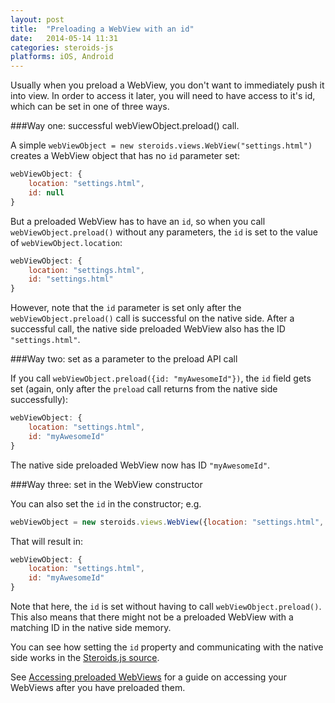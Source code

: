 ```yaml
---
layout: post
title:  "Preloading a WebView with an id"
date:   2014-05-14 11:31
categories: steroids-js
platforms: iOS, Android
---
```


Usually when you preload a WebView, you don't want to immediately push it into view. In order to access it later, you will need to have access to it's id, which can be set in one of three ways.

###Way one: successful webViewObject.preload() call.

A simple `webViewObject = new steroids.views.WebView("settings.html")` creates a WebView object that has no `id` parameter set:

```javascript
webViewObject: {
	location: "settings.html",
	id: null
}
```

But a preloaded WebView has to have an `id`, so when you call `webViewObject.preload()` without any parameters, the `id` is set to the value of `webViewObject.location`:

```javascript
webViewObject: {
	location: "settings.html",
	id: "settings.html"
}
```

However, note that the `id` parameter is set only after the `webViewObject.preload()` call is successful on the native side. After a successful call, the native side preloaded WebView also has the ID `"settings.html"`.

###Way two: set as a parameter to the preload API call

If you call `webViewObject.preload({id: "myAwesomeId"})`, the `id` field gets set (again, only after the `preload` call returns from the native side successfully):

```javascript
webViewObject: {
	location: "settings.html",
	id: "myAwesomeId"
}
```

The native side preloaded WebView now has ID `"myAwesomeId"`.

###Way three: set in the WebView constructor

You can also set the `id` in the constructor; e.g.

```javascript
webViewObject = new steroids.views.WebView({location: "settings.html", id: "myAwesomeId"})
```

That will result in:

```javascript
webViewObject: {
	location: "settings.html",
	id: "myAwesomeId"
}
```

Note that here, the `id` is set without having to call `webViewObject.preload()`. This also means that there might not be a preloaded WebView with a matching ID in the native side memory.

You can see how setting the `id` property and communicating with the native side works in the [Steroids.js source](https://github.com/AppGyver/steroids-js/blob/master/src/models/views/WebView.coffee).

See [Accessing preloaded WebViews](/steroids/guides/steroids-js/access-preloaded-webviews/) for a guide on accessing your WebViews after you have preloaded them.